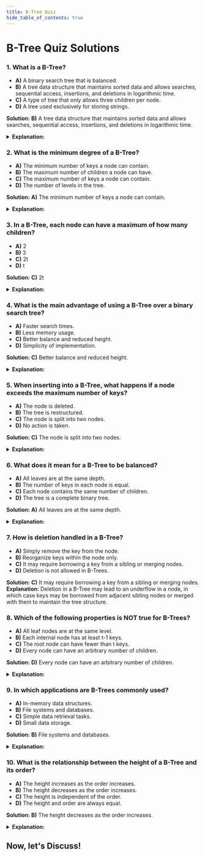 ```yaml
---
title: B-Tree Quiz
hide_table_of_contents: true
---
```


<h1 class="text-center text-3xl font-bold mt-4">B-Tree Quiz Solutions</h1>

<main className="mx-2 p-6">

### 1. What is a B-Tree?

- **A)** A binary search tree that is balanced.
- **B)** A tree data structure that maintains sorted data and allows searches, sequential access, insertions, and deletions in logarithmic time.
- **C)** A type of tree that only allows three children per node.
- **D)** A tree used exclusively for storing strings.

**Solution:** **B)** A tree data structure that maintains sorted data and allows searches, sequential access, insertions, and deletions in logarithmic time.  

<details>
  <summary><b>Explanation:</b></summary>
  A B-Tree is a self-balancing tree data structure that keeps data sorted and allows operations like searching, insertion, and deletion in logarithmic time. It is widely used in database and file systems.
</details>

<AdsComponent />

### 2. What is the minimum degree of a B-Tree?

- **A)** The minimum number of keys a node can contain.
- **B)** The maximum number of children a node can have.
- **C)** The maximum number of keys a node can contain.
- **D)** The number of levels in the tree.

**Solution:** **A)** The minimum number of keys a node can contain.  

<details>
  <summary><b>Explanation:</b></summary>
  The minimum degree `t` of a B-Tree is the minimum number of keys each node can have, except for the root node. It defines the tree's branching factor.
</details>

<Ads />

### 3. In a B-Tree, each node can have a maximum of how many children?

- **A)** 2
- **B)** 3
- **C)** 2t
- **D)** t

**Solution:** **C)** 2t  

<details>
  <summary><b>Explanation:</b></summary>
  In a B-Tree, each node can have up to `2t` children, where `t` is the minimum degree of the tree. The exact number of children depends on the number of keys in the node.
</details>

<AdsComponent />

### 4. What is the main advantage of using a B-Tree over a binary search tree?

- **A)** Faster search times.
- **B)** Less memory usage.
- **C)** Better balance and reduced height.
- **D)** Simplicity of implementation.

**Solution:** **C)** Better balance and reduced height.  

<details>
  <summary><b>Explanation:</b></summary>
  The primary advantage of a B-Tree is that it remains balanced, keeping its height minimal, which ensures that the time for insertions, deletions, and searches is kept logarithmic.
</details>

<Ads />

### 5. When inserting into a B-Tree, what happens if a node exceeds the maximum number of keys?

- **A)** The node is deleted.
- **B)** The tree is restructured.
- **C)** The node is split into two nodes.
- **D)** No action is taken.

**Solution:** **C)** The node is split into two nodes.  

<details>
  <summary><b>Explanation:</b></summary>
  If a node exceeds the maximum allowed number of keys, it is split into two nodes, and the median key is pushed up to the parent node. This ensures the B-Tree remains balanced.
</details>

<AdsComponent />

### 6. What does it mean for a B-Tree to be balanced?

- **A)** All leaves are at the same depth.
- **B)** The number of keys in each node is equal.
- **C)** Each node contains the same number of children.
- **D)** The tree is a complete binary tree.

**Solution:** **A)** All leaves are at the same depth.  

<details>
  <summary><b>Explanation:</b></summary>
  A B-Tree is balanced because all leaf nodes appear at the same depth, ensuring that the tree's operations are efficient in terms of time complexity.
</details>

<Ads />

### 7. How is deletion handled in a B-Tree?

- **A)** Simply remove the key from the node.
- **B)** Reorganize keys within the node only.
- **C)** It may require borrowing a key from a sibling or merging nodes.
- **D)** Deletion is not allowed in B-Trees.

**Solution:** **C)** It may require borrowing a key from a sibling or merging nodes.  
**Explanation:** Deletion in a B-Tree may lead to an underflow in a node, in which case keys may be borrowed from adjacent sibling nodes or merged with them to maintain the tree structure.

<AdsComponent />

### 8. Which of the following properties is NOT true for B-Trees?

- **A)** All leaf nodes are at the same level.
- **B)** Each internal node has at least t-1 keys.
- **C)** The root node can have fewer than t keys.
- **D)** Every node can have an arbitrary number of children.

**Solution:** **D)** Every node can have an arbitrary number of children. 

<details>
  <summary><b>Explanation:</b></summary>
  In a B-Tree, the number of children a node can have is limited by the minimum degree `t`. Each internal node has between `t-1` and `2t-1` keys, but the root node can have fewer than `t` keys.
</details>

<Ads />

### 9. In which applications are B-Trees commonly used?

- **A)** In-memory data structures.
- **B)** File systems and databases.
- **C)** Simple data retrieval tasks.
- **D)** Small data storage.

**Solution:** **B)** File systems and databases.  

<details>
  <summary><b>Explanation:</b></summary>
    B-Trees are commonly used in file systems and databases due to their ability to handle large amounts of data efficiently and maintain balanced search times.
</details>

<AdsComponent />

### 10. What is the relationship between the height of a B-Tree and its order?

- **A)** The height increases as the order increases.
- **B)** The height decreases as the order increases.
- **C)** The height is independent of the order.
- **D)** The height and order are always equal.

**Solution:** **B)** The height decreases as the order increases.  

<details>
  <summary><b>Explanation:</b></summary>
    As the order of a B-Tree increases, the number of keys per node increases, which reduces the height of the tree. This relationship helps maintain the tree's balance and efficiency.
</details>

<Ads />

<h2 className="text-center text-gray-800 dark:text-gray-200">
Now, let's Discuss!
</h2>

<GiscusComponent />

</main>